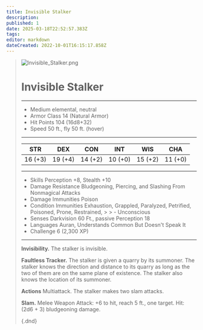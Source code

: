 ```yaml
---
title: Invisible Stalker
description: 
published: 1
date: 2025-03-18T22:52:57.383Z
tags: 
editor: markdown
dateCreated: 2022-10-01T16:15:17.858Z
---
```


> ![Invisible_Stalker.png](https://static.wikia.nocookie.net/vsdebating/images/4/4f/Invisible_Stalker.png/revision/latest/scale-to-width-down/400?cb=20180224013634#right)
> # Invisible Stalker
> ---
> - Medium elemental, neutral
> - Armor Class 14 (Natural Armor)
> - Hit Points 104 (16d8+32)
> - Speed 50 ft., fly 50 ft. (hover)
> ---
> |STR|DEX|CON|INT|WIS|CHA
> |---|---|---|---|---|---
> |16 (+3)|19 (+4)|14 (+2)|10 (+0)|15 (+2)|11 (+0)
> ---
> - Skills Perception +8, Stealth +10
> - Damage Resistance Bludgeoning, Piercing, and Slashing From Nonmagical Attacks
> - Damage Immunities Poison
> - Condition Immunities Exhaustion, Grappled, Paralyzed, Petrified, Poisoned, Prone, Restrained, > > - Unconscious
> - Senses Darkvision 60 Ft., passive Perception 18
> - Languages Auran, Understands Common But Doesn't Speak It
> - Challenge 6 (2,300 XP)
> ---
> **Invisibility.** The stalker is invisible.
>
> **Faultless Tracker.** The stalker is given a quarry by its summoner. The stalker knows the direction and distance to its quarry as long as the two of them are on the same plane of existence. The stalker also knows the location of its summoner.
>
> **Actions**
Multiattack. The stalker makes two slam attacks.
>
> **Slam.** Melee Weapon Attack: +6 to hit, reach 5 ft., one target. Hit: (2d6 + 3) bludgeoning damage.
>
>{.dnd}
